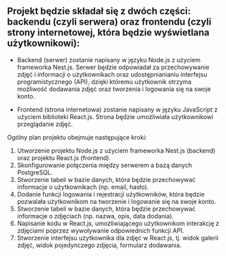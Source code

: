 ## Projekt będzie składał się z dwóch części: backendu (czyli serwera) oraz frontendu (czyli strony internetowej, która będzie wyświetlana użytkownikowi):
* Backend (serwer) zostanie napisany w języku Node.js z użyciem frameworka Nest.js. Serwer będzie odpowiadał za przechowywanie zdjęć i informacji o użytkownikach oraz udostępnianianiu interfejsu programistycznego (API), dzięki któremu użytkownik otrzyma możliwość dodawania zdjęć oraz tworzenia i logowania się na swoje konto.

* Frontend (strona internetowa) zostanie napisany w języku JavaScript z użyciem biblioteki React.js. Strona będzie umożliwiała użytkownikowi przeglądanie zdjęć.

Ogólny plan projektu obejmuje następujące kroki:
1.	Utworzenie projektu Node.js z użyciem frameworka Nest.js (backend) oraz projektu React.js (frontend).
2.	Skonfigurowanie połączenia między serwerem a bazą danych PostgreSQL.
3.	Stworzenie tabeli w bazie danych, która będzie przechowywać informacje o użytkownikach (np. email, hasło).
4.	Dodanie funkcji logowania i rejestracji użytkowników, która będzie pozwalała użytkownikom na tworzenie i logowanie się na swoje konto.
5.	Stworzenie tabeli w bazie danych, która będzie przechowywać informacje o zdjęciach (np. nazwa, opis, data dodania).
6.	Napisanie kodu w React.js, umożliwiającego użytkownikom interakcję z zdjęciami poprzez wywoływanie odpowiednich funkcji API.
7.	Stworzenie interfejsu użytkownika dla zdjęć w React.js, tj. widok galerii zdjęć, widok pojedynczego zdjęcia, formularz dodawania.
